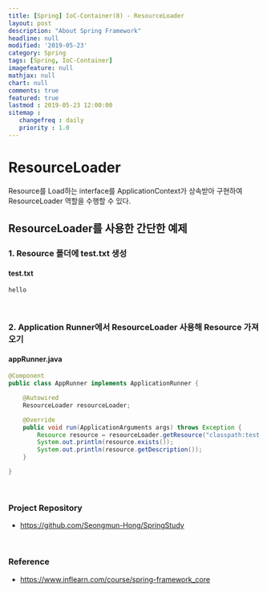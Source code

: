 ```yaml
---
title: [Spring] IoC-Container(8) - ResourceLoader
layout: post
description: "About Spring Framework"
headline: null
modified: '2019-05-23'
category: Spring
tags: [Spring, IoC-Container]
imagefeature: null
mathjax: null
chart: null
comments: true
featured: true
lastmod : 2019-05-23 12:00:00
sitemap :  
   changefreq : daily
   priority : 1.0
---
```


# ResourceLoader  
  
Resource를 Load하는 interface를 ApplicationContext가 상속받아 구현하여 ResourceLoader 역할을 수행할 수 있다.
  
## ResourceLoader를 사용한 간단한 예제  
  
### 1. Resource 폴더에 test.txt 생성  
  
#### test.txt  
  
```vim
hello
```  
  
<br />

### 2. Application Runner에서 ResourceLoader 사용해 Resource 가져오기
  
#### appRunner.java  
  
```java
@Component
public class AppRunner implements ApplicationRunner {

    @Autowired
    ResourceLoader resourceLoader;

    @Override
    public void run(ApplicationArguments args) throws Exception {
        Resource resource = resourceLoader.getResource("classpath:test.txt");
        System.out.println(resource.exists());
        System.out.println(resource.getDescription());
    }

}
```  
  
<br />

### Project Repository 

- https://github.com/Seongmun-Hong/SpringStudy

<br />

### Reference

- https://www.inflearn.com/course/spring-framework_core